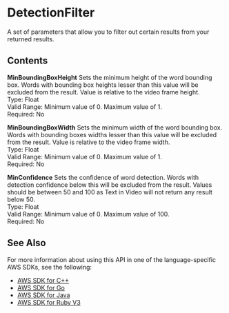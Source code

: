 # DetectionFilter<a name="API_DetectionFilter"></a>

A set of parameters that allow you to filter out certain results from your returned results\.

## Contents<a name="API_DetectionFilter_Contents"></a>

 **MinBoundingBoxHeight**   <a name="rekognition-Type-DetectionFilter-MinBoundingBoxHeight"></a>
Sets the minimum height of the word bounding box\. Words with bounding box heights lesser than this value will be excluded from the result\. Value is relative to the video frame height\.  
Type: Float  
Valid Range: Minimum value of 0\. Maximum value of 1\.  
Required: No

 **MinBoundingBoxWidth**   <a name="rekognition-Type-DetectionFilter-MinBoundingBoxWidth"></a>
Sets the minimum width of the word bounding box\. Words with bounding boxes widths lesser than this value will be excluded from the result\. Value is relative to the video frame width\.  
Type: Float  
Valid Range: Minimum value of 0\. Maximum value of 1\.  
Required: No

 **MinConfidence**   <a name="rekognition-Type-DetectionFilter-MinConfidence"></a>
Sets the confidence of word detection\. Words with detection confidence below this will be excluded from the result\. Values should be between 50 and 100 as Text in Video will not return any result below 50\.  
Type: Float  
Valid Range: Minimum value of 0\. Maximum value of 100\.  
Required: No

## See Also<a name="API_DetectionFilter_SeeAlso"></a>

For more information about using this API in one of the language\-specific AWS SDKs, see the following:
+  [AWS SDK for C\+\+](https://docs.aws.amazon.com/goto/SdkForCpp/rekognition-2016-06-27/DetectionFilter) 
+  [AWS SDK for Go](https://docs.aws.amazon.com/goto/SdkForGoV1/rekognition-2016-06-27/DetectionFilter) 
+  [AWS SDK for Java](https://docs.aws.amazon.com/goto/SdkForJava/rekognition-2016-06-27/DetectionFilter) 
+  [AWS SDK for Ruby V3](https://docs.aws.amazon.com/goto/SdkForRubyV3/rekognition-2016-06-27/DetectionFilter) 